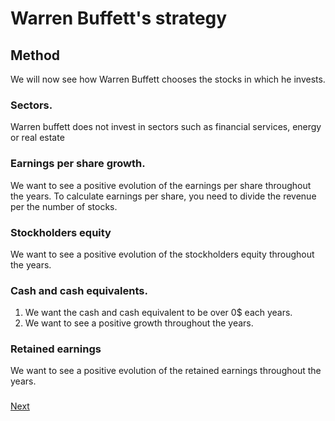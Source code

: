 # Warren Buffett's strategy
## Method

We will now see how Warren Buffett chooses the stocks in which he invests.

### Sectors.

Warren buffett does not invest in sectors such as financial services, energy or real estate

### Earnings per share growth.

We want to see a positive evolution of the earnings per share throughout the years.
To calculate earnings per share, you need to divide the revenue per the number of stocks.

### Stockholders equity
We want to see a positive evolution of the stockholders equity throughout the years.

### Cash and cash equivalents.
1. We want the cash and cash equivalent to be over 0$ each years.
2. We want to see a positive growth throughout the years.

### Retained earnings

We want to see a positive evolution of the retained earnings throughout the years.

###
###
###
###
###
###
###
###
###
###

[Next](https://github.com/Germain24/Warren-Buffet-s-strategy/tree/main/English/3.%20Database)